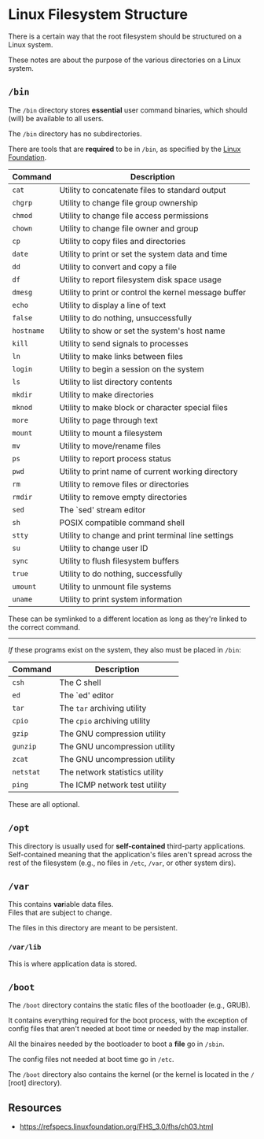 # Linux Filesystem Structure

There is a certain way that the root filesystem should be structured on a Linux
system.  

These notes are about the purpose of the various directories on a Linux system.  

## `/bin`

The `/bin` directory stores **essential** user command binaries, which should (will) 
be available to all users.  

The `/bin` directory has no subdirectories.  

There are tools that are **required** to be in `/bin`, as specified by the [Linux
Foundation](https://refspecs.linuxfoundation.org/FHS_3.0/fhs/ch03s04.html).  

| Command | Description
|-|-
| `cat`     | Utility to concatenate files to standard output
| `chgrp`   | Utility to change file group ownership
| `chmod`   | Utility to change file access permissions
| `chown`   | Utility to change file owner and group
| `cp`      | Utility to copy files and directories
| `date`    | Utility to print or set the system data and time
| `dd`      | Utility to convert and copy a file
| `df`      | Utility to report filesystem disk space usage
| `dmesg`   | Utility to print or control the kernel message buffer
| `echo`    | Utility to display a line of text
| `false`   | Utility to do nothing, unsuccessfully
| `hostname`    | Utility to show or set the system's host name
| `kill`    | Utility to send signals to processes
| `ln`      | Utility to make links between files
| `login`   | Utility to begin a session on the system
| `ls`      | Utility to list directory contents
| `mkdir`   | Utility to make directories
| `mknod`   | Utility to make block or character special files
| `more`    | Utility to page through text
| `mount`   | Utility to mount a filesystem
| `mv`      | Utility to move/rename files
| `ps`      | Utility to report process status
| `pwd`     | Utility to print name of current working directory
| `rm`      | Utility to remove files or directories
| `rmdir`   | Utility to remove empty directories
| `sed`     | The `sed' stream editor
| `sh`      | POSIX compatible command shell
| `stty`    | Utility to change and print terminal line settings
| `su`      | Utility to change user ID
| `sync`    | Utility to flush filesystem buffers
| `true`    | Utility to do nothing, successfully
| `umount`  | Utility to unmount file systems
| `uname`   | Utility to print system information

These can be symlinked to a different location as long as they're linked to the
correct command.  

---

*If* these programs exist on the system, they also must be placed in `/bin`:  

| Command |  Description
| - |  -
| `csh`     | The C shell 
| `ed`      | The `ed' editor 
| `tar`     | The `tar` archiving utility 
| `cpio`    | The `cpio` archiving utility 
| `gzip`    | The GNU compression utility 
| `gunzip`  | The GNU uncompression utility 
| `zcat`    | The GNU uncompression utility 
| `netstat` | The network statistics utility 
| `ping`    | The ICMP network test utility 

These are all optional.  

## `/opt`
This directory is usually used for **self-contained** third-party applications.  
Self-contained meaning that the application's files aren't spread across the rest of
the filesystem (e.g., no files in `/etc`, `/var`, or other system dirs).  


## `/var`

This contains **var**iable data files.  
Files that are subject to change.  

The files in this directory are meant to be persistent.  


### `/var/lib`

This is where application data is stored.  


## `/boot`

The `/boot` directory contains the static files of the bootloader (e.g., GRUB).  

It contains everything required for the boot process, with the exception of config
files that aren't needed at boot time or needed by the map installer.  

All the binaires needed by the bootloader to boot a **file** go in `/sbin`.  

The config files not needed at boot time go in `/etc`.  

The `/boot` directory also contains the kernel (or the kernel is located in the `/` [root] directory).  


## Resources
- <https://refspecs.linuxfoundation.org/FHS_3.0/fhs/ch03.html>
